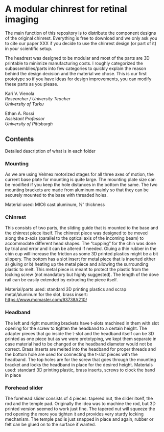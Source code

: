 # A modular chinrest for retinal imaging

The main function of this repository is to distribute the component designs of the original chinrest. Everything is free to download and we only ask you to cite our paper XXX if you decide to use the chinrest design (or part of it) in your scientific setup.

The headrest was designed to be modular and most of the parts are 3D printable to minimize manufacturing costs. I roughly categorized the subassemblies/parts into few categories to quickly explain the reason behind the design decision and the material we chose. This is our first prototype so if you have ideas for design improvements, you can modify these parts as you please.

Kari V. Vienola  
_Researcher / University Teacher_  
_University of Turku_

Ethan A. Rossi  
_Assistant Professor_  
_University of Pittsburgh_

## Contents

Detailed description of what is in each folder

### Mounting

As we are using Velmex motorized stages for all three axes of motion, the current base plate for mounting is quite large. The mounting plate size can be modified if you keep the hole distances in the bottom the same. The two mounting brackets are made from aluminum mainly so that they can be securely mounted to the base with threaded holes.

Material used: MIC6 cast aluminum, ½” thickness

### Chinrest

This consists of two parts, the sliding guide that is mounted to the base and the chinrest piece itself. The chinrest piece was designed to be moved along the z-axis (parallel to the optical axis of the incoming beam) to accommodate different head shapes. The “cupping” for the chin was done by trial and error and it can be altered if needed. Gluing a thin rubber in the chin cup will increase the friction as some 3D printed plastics might be a bit slippery. The bottom has a slot insert for metal piece that is inserted either a) gluing or b) heating up the metal piece and allowing the surrounding plastic to melt. This metal piece is meant to protect the plastic from the locking screw (not mandatory but highly suggested). The length of the dove rail can be easily extended by extruding the piece itself.

Material/parts used: standard 3D printing plastics and scrap metal/aluminum for the slot, brass insert: https://www.mcmaster.com/93738A210/

### Headband

The left and right mounting brackets have t-slots machined in them with slot opening for the screw to tighten the headband to a certain height. The adapter pieces that go inside the t-slot and the headband itself can be 3D printed as one piece but as we were prototyping, we kept them separate in case material had to be changed or the headband diameter would not be correct.
Brass inserts are melted into the headband for proper threads and the bottom hole are used for connecting the t-slot pieces with the headband. The top holes are for the screw that goes through the mounting bracket and locks the headband in place for the desired height.
Materials used: standard 3D printing plastic, brass inserts, screws to clock the band in place

### Forehead slider
The forehead slider consists of 4 pieces: tapered nut, the slider itself, the rod and the temple pad. Originally the idea was to machine the rod, but 3D printed version seemed to work just fine. The tapered nut will squeeze the rod opening the more you tighten it and provides very sturdy locking mechanism. The temple pad is just snapped in place and again, rubber or felt can be glued on to the surface if wanted.
	


